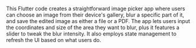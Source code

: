 This Flutter code creates a straightforward image picker app where users can choose an image from their device's gallery, blur a specific part of it, and save the edited image as either a file or a PDF. The app lets users input the coordinates and size of the area they want to blur, plus it features a slider to tweak the blur intensity. It also employs state management to refresh the UI based on what users do.
